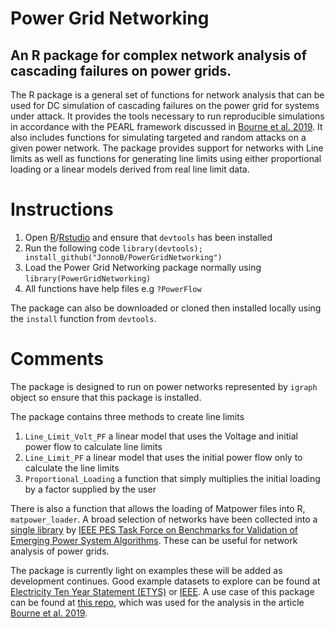 # Power Grid Networking
## An R package for complex network analysis of cascading failures on power grids.

The R package is a general set of functions for network analysis that can be used for DC simulation of cascading failures on the power grid for systems under attack. It provides the tools necessary to run reproducible simulations in accordance with the PEARL framework discussed in [Bourne et al. 2019](https://arxiv.org/abs/1907.12848). 
It also includes functions for simulating targeted and random attacks on a given power network. The package provides support for networks with Line limits as well as functions for generating line limits using either proportional loading or a linear models derived from real line limit data.

# Instructions
1. Open [R](https://cran.r-project.org/)/[Rstudio](https://www.rstudio.com/) and ensure that `devtools` has been installed
1. Run the following code `library(devtools); install_github("JonnoB/PowerGridNetworking")`
1. Load the Power Grid Networking package normally using `library(PowerGridNetworking)`
1. All functions have help files e.g `?PowerFlow`

The package can also be downloaded or cloned then installed locally using the `install` function from `devtools`.

# Comments
The package is designed to run on power networks represented by `igraph` object so ensure that this package is installed.

The package contains three methods to create line limits

1. `Line_Limit_Volt_PF` a linear model that uses the Voltage and initial power flow to calculate line limits
1. `Line_Limit_PF` a linear model that uses the initial power flow only to calculate the line limits
1.  `Proportional_Loading` a function that simply multiplies the initial loading by a factor supplied by the user

There is also a function that allows the loading of Matpower files into R, `matpower_loader`. A broad selection of networks have been collected into a [single library](https://github.com/power-grid-lib/pglib-opf) by [IEEE PES Task Force on Benchmarks for Validation of Emerging Power System Algorithms](https://power-grid-lib.github.io/). These can be useful for network analysis of power grids.

The package is currently light on examples these will be added as development continues. Good example datasets to explore can be found at [Electricity Ten Year Statement (ETYS)](https://www.nationalgrideso.com/insights/electricity-ten-year-statement-etys) or [IEEE](https://icseg.iti.illinois.edu/power-cases/). A use case of this package can be found at [this repo](https://github.com/JonnoB/ProportionalLoading), which was used for the analysis in the article [Bourne et al. 2019](https://arxiv.org/abs/1907.12848).

